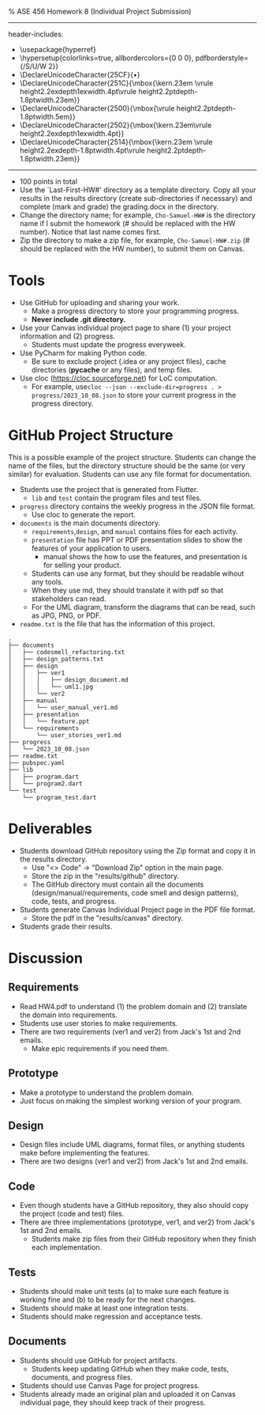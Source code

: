% ASE 456 Homework 8 (Individual Project Submission)

---
header-includes:
  - \usepackage{hyperref}  
  - \hypersetup{colorlinks=true,
            allbordercolors={0 0 0},
            pdfborderstyle={/S/U/W 2}}
  - \DeclareUnicodeCharacter{25CF}{$\bullet$}
  - \DeclareUnicodeCharacter{251C}{\mbox{\kern.23em
      \vrule height2.2exdepth1exwidth.4pt\vrule height2.2ptdepth-1.8ptwidth.23em}}
  - \DeclareUnicodeCharacter{2500}{\mbox{\vrule height2.2ptdepth-1.8ptwidth.5em}}
  - \DeclareUnicodeCharacter{2502}{\mbox{\kern.23em\vrule height2.2exdepth1exwidth.4pt}}
  - \DeclareUnicodeCharacter{2514}{\mbox{\kern.23em
      \vrule height2.2exdepth-1.8ptwidth.4pt\vrule height2.2ptdepth-1.8ptwidth.23em}}        
---

* 100 points in total
* Use the `Last-First-HW#' directory as a template directory. Copy all your results in the results directory (create sub-directories if necessary) and complete (mark and grade) the grading.docx in the directory. 
* Change the directory name; for example, `Cho-Samuel-HW#` is the directory name if I submit the homework (# should be replaced with the HW number). Notice that last name comes first. 
* Zip the directory to make a zip file, for example, `Cho-Samuel-HW#.zip` (# should be replaced with the HW number), to submit them on Canvas. 

# Tools

* Use GitHub for uploading and sharing your work.
  * Make a progress directory to store your programming progress. 
  * **Never include .git directory.**
* Use your Canvas individual project page to share (1) your project information and (2) progress.  
  * Students must update the progress everyweek. 
* Use PyCharm for making Python code.
  * Be sure to exclude project (.idea or any project files), cache directories (__pycache__ or any files), and temp files.
* Use cloc (https://cloc.sourceforge.net) for LoC computation. 
  * For example, use`cloc --json --exclude-dir=progress . > progress/2023_10_08.json` to store your current progress in the progress directory. 

# GitHub Project Structure

This is a possible example of the project structure. Students can change the name of the files, but the directory structure should be the same (or very similar) for evaluation. Students can use any file format for documentation. 

* Students use the project that is generated from Flutter.
  * `lib` and `test` contain the program files and test files. 
* `progress` directory contains the weekly progress in the JSON file format.
  * Use cloc to generate the report. 
* `documents` is the main documents directory.
  * `requirements`,`design`, and `manual` contains files for each activity.
  * `presentation` file has PPT or PDF presentation slides to show the features of your application to users.
    * manual shows the how to use the features, and presentation is for selling your product. 
  * Students can use any format, but they should be readable wihout any tools. 
  * When they use md, they should translate it with pdf so that stakeholders can read. 
  * For the UML diagram, transform the diagrams that can be read, such as JPG, PNG, or PDF. 
* `readme.txt` is the file that has the information of this project. 

```
.
├── documents
│   ├── codesmell_refactoring.txt
│   ├── design_patterns.txt
│   ├── design
│   │   ├── ver1
│   │   │   ├── design_document.md
│   │   │   └── uml1.jpg
│   │   └── ver2
│   ├── manual
│   │   └── user_manual_ver1.md
│   ├── presentation
│   │   └── feature.ppt
│   └── requirements
│       └── user_stories_ver1.md
├── progress
│   └── 2023_10_08.json
├── readme.txt
├── pubspec.yaml
├── lib
│   ├── program.dart
│   └── program2.dart
└── test
    └── program_test.dart
```
# Deliverables 

* Students download GitHub repository using the Zip format and copy it in the results directory.
  * Use "<> Code" -> "Download Zip" option in the main page. 
  * Store the zip in the "results/github" directory.
  * The GitHub directory must contain all the documents (design/manual/requirements, code smell and design patterns), code, tests, and progress. 
* Students generate Canvas Individual Project page in the PDF file format. 
  * Store the pdf in the "results/canvas" directory. 
* Students grade their results. 

# Discussion

## Requirements 

* Read HW4.pdf to understand (1) the problem domain and (2) translate the domain into requirements. 
* Students use user stories to make requirements.
* There are two requirements (ver1 and ver2) from Jack's 1st and 2nd emails. 
  * Make epic requirements if you need them. 

## Prototype

* Make a prototype to understand the problem domain.
* Just focus on making the simplest working version of your program. 

## Design

* Design files include UML diagrams, format files, or anything students make before implementing the features. 
* There are two designs (ver1 and ver2) from Jack's 1st and 2nd emails. 

## Code

* Even though students have a GitHub repository, they also should copy the project (code and test) files.
* There are three implementations (prototype, ver1, and ver2) from Jack's 1st and 2nd emails. 
  * Students make zip files from their GitHub repository when they finish each implementation. 

## Tests

* Students should make unit tests (a) to make sure each feature is working fine and (b) to be ready for the next changes. 
* Students should make at least one integration tests.
* Students should make regression and acceptance tests. 

## Documents

* Students should use GitHub for project artifacts. 
  * Students keep updating GitHub when they make code, tests, documents, and progress files. 
*  Students should use Canvas Page for project progress. 
  * Students already made an original plan and uploaded it on Canvas individual page, they should keep track of their progress.
